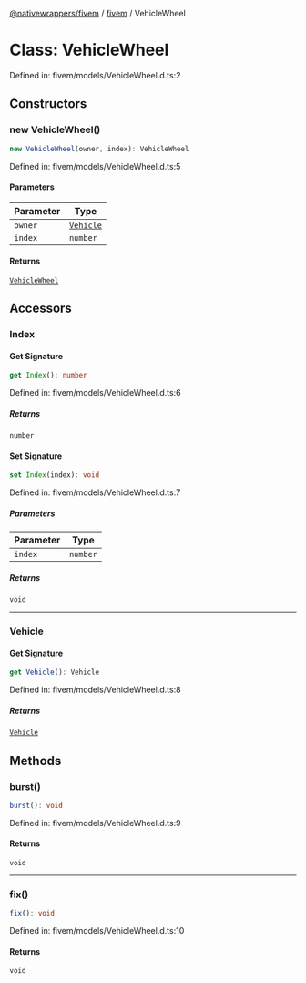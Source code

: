 [@nativewrappers/fivem](../../README.md) / [fivem](../README.md) / VehicleWheel

# Class: VehicleWheel

Defined in: fivem/models/VehicleWheel.d.ts:2

## Constructors

### new VehicleWheel()

```ts
new VehicleWheel(owner, index): VehicleWheel
```

Defined in: fivem/models/VehicleWheel.d.ts:5

#### Parameters

| Parameter | Type |
| ------ | ------ |
| `owner` | [`Vehicle`](Vehicle.md) |
| `index` | `number` |

#### Returns

[`VehicleWheel`](VehicleWheel.md)

## Accessors

### Index

#### Get Signature

```ts
get Index(): number
```

Defined in: fivem/models/VehicleWheel.d.ts:6

##### Returns

`number`

#### Set Signature

```ts
set Index(index): void
```

Defined in: fivem/models/VehicleWheel.d.ts:7

##### Parameters

| Parameter | Type |
| ------ | ------ |
| `index` | `number` |

##### Returns

`void`

***

### Vehicle

#### Get Signature

```ts
get Vehicle(): Vehicle
```

Defined in: fivem/models/VehicleWheel.d.ts:8

##### Returns

[`Vehicle`](Vehicle.md)

## Methods

### burst()

```ts
burst(): void
```

Defined in: fivem/models/VehicleWheel.d.ts:9

#### Returns

`void`

***

### fix()

```ts
fix(): void
```

Defined in: fivem/models/VehicleWheel.d.ts:10

#### Returns

`void`
